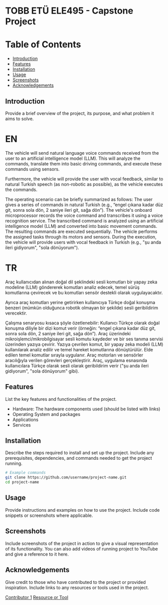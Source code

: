 # TOBB ETÜ ELE495 - Capstone Project

# Table of Contents
- [Introduction](#introduction)
- [Features](#features)
- [Installation](#installation)
- [Usage](#usage)
- [Screenshots](#screenshots)
- [Acknowledgements](#acknowledgements)

## Introduction
Provide a brief overview of the project, its purpose, and what problem it aims to solve.

# EN
The vehicle will send natural language voice commands received from the user to an artificial intelligence model (LLM). This will analyze the commands, translate them into basic driving commands, and execute these commands using sensors.

Furthermore, the vehicle will provide the user with vocal feedback, similar to natural Turkish speech (as non-robotic as possible), as the vehicle executes the commands.

The operating scenario can be briefly summarized as follows: The user gives a series of commands in natural Turkish (e.g., “engel çıkana kadar düz git, sonra sola dön, 2 saniye ileri git, sağa dön”). The vehicle's onboard microprocessor records the voice command and transcribes it using a voice recognition service. The transcribed command is analyzed using an artificial intelligence model (LLM) and converted into basic movement commands. The resulting commands are executed sequentially. The vehicle performs the assigned tasks through its motors and sensors. During the execution, the vehicle will provide users with vocal feedback in Turkish (e.g., "şu anda ileri gidiyorum", "sola dönüyorum").

# TR
Araç kullanıcıdan alınan doğal dil şeklindeki sesli komutları bir yapay zeka modeline (LLM) göndererek komutları analiz edecek, temel sürüş komutlarına çevirecek ve bu komutları sensör destekli olarak uygulayacaktır.

Ayrıca araç komutları yerine getirirken kullanıcıya Türkçe doğal konuşma benzeri (mümkün olduğunca robotik olmayan bir şekilde) sesli geribildirim verecektir. 

Çalışma senaryosu kısaca şöyle özetlenebilir: Kullanıcı Türkçe olarak doğal konuşma diliyle bir dizi komut verir (örneğin: “engel çıkana kadar düz git, sonra sola dön, 2 saniye ileri git, sağa dön”). Araç üzerindeki mikroişlemci/mikrobilgisayar sesli komutu kaydeder ve bir ses tanıma servisi üzerinden yazıya çevirir. Yazıya çevrilen komut, bir yapay zeka modeli (LLM) kullanılarak analiz edilir ve temel hareket komutlarına dönüştürülür. Elde edilen temel komutlar sırayla uygulanır. Araç motorları ve sensörler aracılığıyla verilen görevleri gerçekleştirir. Araç, uygulama esnasında kullanıcılara Türkçe olarak sesli olarak geribildirim verir ("şu anda ileri gidiyorum", "sola dönüyorum" gibi). 


## Features
List the key features and functionalities of the project.
- Hardware: The hardware components used (should be listed with links)
- Operating System and packages
- Applications 
- Services 

## Installation
Describe the steps required to install and set up the project. Include any prerequisites, dependencies, and commands needed to get the project running.

```bash
# Example commands
git clone https://github.com/username/project-name.git
cd project-name
```

## Usage
Provide instructions and examples on how to use the project. Include code snippets or screenshots where applicable.

## Screenshots
Include screenshots of the project in action to give a visual representation of its functionality. You can also add videos of running project to YouTube and give a reference to it here. 

## Acknowledgements
Give credit to those who have contributed to the project or provided inspiration. Include links to any resources or tools used in the project.

[Contributor 1](https://github.com/user1)
[Resource or Tool](https://www.nvidia.com)
